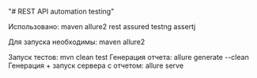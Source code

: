"# REST API automation testing"

Использовано:
maven
allure2
rest assured
testng
assertj

Для запуска необходимы:
maven
allure2

Запуск тестов: mvn clean test
Генерация отчета: allure generate --clean
Генерация + запуск сервера с отчетом: allure serve
